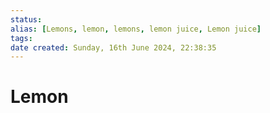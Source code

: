 ```yaml
---
status:
alias: [Lemons, lemon, lemons, lemon juice, Lemon juice]
tags: 
date created: Sunday, 16th June 2024, 22:38:35
---
```


# Lemon